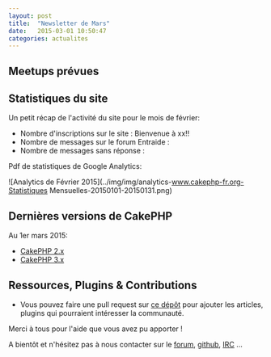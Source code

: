 ```yaml
---
layout: post
title:  "Newsletter de Mars"
date:   2015-03-01 10:50:47
categories: actualites
---
```



Meetups prévues
---------------


Statistiques du site
--------------------

Un petit récap de l'activité du site pour le mois de février:

- Nombre d'inscriptions sur le site :
  Bienvenue à xx!!
- Nombre de messages sur le forum Entraide :
- Nombre de messages sans réponse :


Pdf de statistiques de Google Analytics:

![Analytics de Février 2015](../img/img/analytics-www.cakephp-fr.org-Statistiques Mensuelles-20150101-20150131.png)

Dernières versions de CakePHP
-----------------------------

Au 1er mars 2015:
- [CakePHP 2.x]()
- [CakePHP 3.x]()


Ressources, Plugins & Contributions
-----------------------------------

- Vous pouvez faire une pull request sur [ce dépôt](https://github.com/cakephp-fr/cakephp-fr.github.io) pour ajouter les articles, plugins qui pourraient intéresser la communauté.


Merci à tous pour l'aide que vous avez pu apporter !


A bientôt et n'hésitez pas à nous contacter sur le
[forum](http://forum.cakephp-fr.org), [github](https://github.com/cakephp-fr),
[IRC](http://www.cakephp-fr.org/irc) ...

